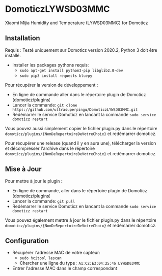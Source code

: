 # DomoticzLYWSD03MMC
Xiaomi Mijia Humidity and Temperature (LYWSD03MMC) for Domoticz
## Installation
Requis : Testé uniquement sur Domoticz version 2020.2, Python 3 doit être installé.
* Installer les packages pythons requis:
   - ```sudo apt-get install python3-pip libglib2.0-dev```
   - ```sudo pip3 install requests bluepy```
 
Pour récupérer la version de développement :
* En ligne de commande aller dans le répertoire plugin de Domoticz (domoticz/plugins)
* Lancer la commande: ```git clone https://github.com/ultrasuperpingu/DomoticzLYWSD03MMC.git```
* Redémarrer le service Domoticz en lancant la commande ```sudo service domoticz restart```

Vous pouvez aussi simplement copier le fichier plugin.py dans le répertoire ```domoticz/plugins/{NomDeRepertoireDeVotreChoix}``` et redémarrer domoticz.

Pour récupérer une release (quand il y en aura une), télécharger la version et décompresser l'archive dans le répertoire ```domoticz/plugins/{NomDeRepertoireDeVotreChoix}``` et redémarrer domoticz.

## Mise à Jour

Pour mettre à jour le plugin :

* En ligne de commande, aller dans le répertoire plugin de Domoticz (domoticz/plugins)
* Lancer la commande: ```git pull```
* Redémarrer le service Domoticz en lancant la commande ```sudo service domoticz restart```

Vous pouvez également mettre à jour le fichier plugin.py dans le répertoire ```domoticz/plugins/{NomDeRepertoireDeVotreChoix}``` et redémarrer domoticz.

## Configuration
 * Récupérer l'adresse MAC de votre capteur:
   - ```sudo hcitool lescan```
   - Chercher une ligne du type : ```A1:C2:E3:04:25:46 LYWSD03MMC```
 * Entrer l'adresse MAC dans le champ correspondant
